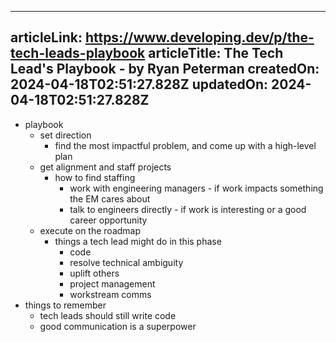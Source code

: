 -----------------------
articleLink: https://www.developing.dev/p/the-tech-leads-playbook
articleTitle: The Tech Lead&#x27;s Playbook - by Ryan Peterman
createdOn: 2024-04-18T02:51:27.828Z
updatedOn: 2024-04-18T02:51:27.828Z
-----------------------

- playbook
  - set direction
    - find the most impactful problem, and come up with a high-level plan
  - get alignment and staff projects
    - how to find staffing
      - work with engineering managers - if work impacts something the EM cares about
      - talk to engineers directly - if work is interesting or a good career opportunity
  - execute on the roadmap
    - things a tech lead might do in this phase
      - code
      - resolve technical ambiguity
      - uplift others
      - project management
      - workstream comms
- things to remember
  - tech leads should still write code
  - good communication is a superpower